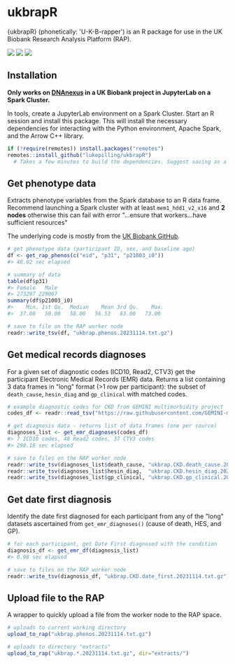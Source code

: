 # ukbrapR
{ukbrapR} (phonetically: 'U-K-B-rapper') is an R package for use in the UK Biobank Research Analysis Platform (RAP).

<!-- badges: start -->
[![](https://img.shields.io/badge/version-0.0.2-informational.svg)](https://github.com/lukepilling/ukbrapR)
[![](https://img.shields.io/github/last-commit/lukepilling/ukbrapR.svg)](https://github.com/lukepilling/ukbrapR/commits/master)
[![](https://img.shields.io/badge/lifecycle-experimental-orange)](https://www.tidyverse.org/lifecycle/#experimental)
<!-- badges: end -->

## Installation

**Only works on [DNAnexus](https://ukbiobank.dnanexus.com) in a UK Biobank project in JupyterLab on a Spark Cluster.**

In tools, create a JupyterLab environment on a Spark Cluster. Start an R session and install this package. This will install the necessary dependencies for interacting with the Python environment, Apache Spark, and the Arrow C++ library.

```r
if (!require(remotes)) install.packages("remotes")
remotes::install_github("lukepilling/ukbrapR")
  # Takes a few minutes to build the dependencies. Suggest saving as a snapshot.
```

## Get phenotype data

Extracts phenotype variables from the Spark database to an R data frame. Recommend launching a Spark cluster with at least `mem1_hdd1_v2_x16` and **2 nodes** otherwise this can fail with error "...ensure that workers...have sufficient resources"

The underlying code is mostly from the [UK Biobank GitHub](https://github.com/UK-Biobank/UKB-RAP-Notebooks/blob/main/NBs_Prelim/105_export_participant_data_to_r.ipynb). 

```r
# get phenotype data (participant ID, sex, and baseline age)
df <- get_rap_phenos(c("eid", "p31", "p21003_i0"))
#> 48.02 sec elapsed

# summary of data
table(df$p31)
#> Female   Male 
#> 273297 229067
summary(df$p21003_i0)
#>    Min. 1st Qu.  Median    Mean 3rd Qu.    Max. 
#>  37.00   50.00   58.00   56.53   63.00   73.00 

# save to file on the RAP worker node
readr::write_tsv(df, "ukbrap.phenos.20231114.txt.gz")
```

## Get medical records diagnoses

For a given set of diagnostic codes (ICD10, Read2, CTV3) get the participant Electronic Medical Records (EMR) data. Returns a list containing 3 data frames in "long" format (>1 row per participant): the subset of `death_cause`, `hesin_diag` and `gp_clinical` with matched codes.

```r
# example diagnostic codes for CKD from GEMINI multimorbidity project
codes_df <- readr::read_tsv("https://raw.githubusercontent.com/GEMINI-multimorbidity/diagnostic_codes/main/codelists/CKD.txt")

# get diagnosis data - returns list of data frames (one per source)
diagnoses_list <- get_emr_diagnoses(codes_df)
#> 7 ICD10 codes, 40 Read2 codes, 37 CTV3 codes 
#> 298.18 sec elapsed

# save to files on the RAP worker node
readr::write_tsv(diagnoses_list$death_cause, "ukbrap.CKD.death_cause.20231114.txt.gz")
readr::write_tsv(diagnoses_list$hesin_diag,  "ukbrap.CKD.hesin_diag.20231114.txt.gz")
readr::write_tsv(diagnoses_list$gp_clinical, "ukbrap.CKD.gp_clinical.20231114.txt.gz")
```

## Get date first diagnosis

Identify the date first diagnosed for each participant from any of the "long" datasets ascertained from `get_emr_diagnoses()` (cause of death, HES, and GP).

```r
# for each participant, get Date First diagnosed with the condition
diagnosis_df <- get_emr_df(diagnosis_list)
#> 0.98 sec elapsed

# save to files on the RAP worker node
readr::write_tsv(diagnosis_df, "ukbrap.CKD.date_first.20231114.txt.gz")
```

## Upload file to the RAP

A wrapper to quickly upload a file from the worker node to the RAP space.

```r
# uploads to current working directory
upload_to_rap("ukbrap.phenos.20231114.txt.gz")

# uploads to directory "extracts"
upload_to_rap("ukbrap.*.20231114.txt.gz", dir="extracts/")
```


